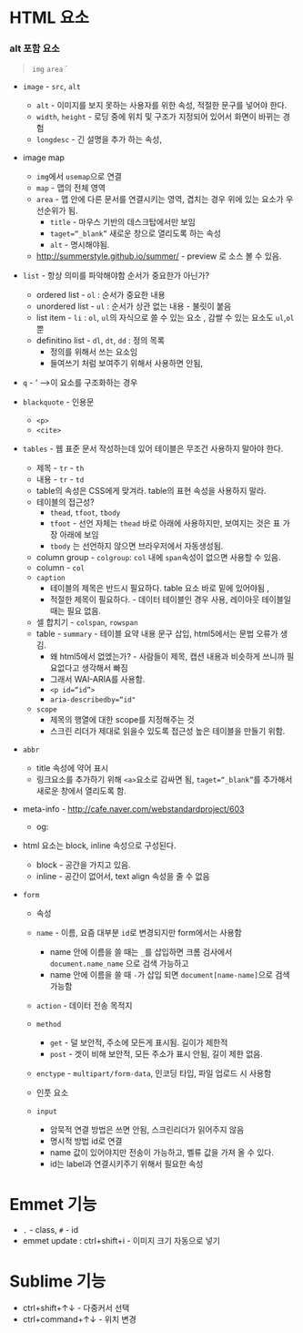
# HTML 요소

### alt 포함 요소
> `img` `area` `

- `image` - `src`, `alt`
    - `alt` - 이미지를 보지 못하는 사용자를 위한 속성, 적절한 문구를 넣어야 한다.
    - `width`, `height` - 로딩 중에 위치 및 구조가 지정되어 있어서 화면이 바뀌는 경험
    - `longdesc` - 긴 설명을 추가 하는 속성,
- image map
    - `img`에서 `usemap`으로 연결
    - `map` - 맵의 전체 영역
    - `area` - 맵 안에 다른 문서를 연결시키는 영역, 겹치는 경우 위에 있는 요소가 우선순위가 됨.
        - `title` - 마우스 기반의 데스크탑에서만 보임
        - `taget=“_blank”` 새로운 창으로 열리도록 하는 속성
        - `alt` - 명시해야됨.
    - http://summerstyle.github.io/summer/ - preview 로 소스 볼 수 있음.
- `list` - 항상 의미를 파악해야함 순서가 중요한가 아닌가?
    - ordered list - `ol` : 순서가 중요한 내용
    - unordered list - `ul` : 순서가 상관 없는 내용 - 불릿이 붙음
    - list item - `li` : `ol`, `ul`의 자식으로 쓸 수 있는 요소 , 감쌀 수 있는 요소도 `ul`,`ol` 뿐
    - definitino list - `dl`, `dt`, `dd` : 정의 목록
        - 정의를 위해서 쓰는 요소임
        - 들여쓰기 처럼 보여주기 위해서 사용하면 안됨,
- `q` - ‘ —>이 요소를 구조화하는 경우
- `blackquote` - 인용문
    - `<p>`
    - `<cite>`
- `tables` - 웹 표준 문서 작성하는데 있어 테이블은 무조건 사용하지 말아야 한다.
    - 제목 - `tr` - `th`
    - 내용 - `tr` - `td`
    - table의 속성은 CSS에게 맞겨라. table의 표현 속성을 사용하지 말라.
    - 테이블의 접근성?
        - `thead`, `tfoot`, `tbody`
        - `tfoot` - 선언 자체는 `thead` 바로 아래에 사용하지만, 보여지는 것은 표 가장 아래에 보임
        - `tbody` 는 선언하지 않으면 브라우저에서 자동생성됨.
    - column group - `colgroup`: `col` 내에 `span`속성이 없으면 사용할 수 있음.
    - column - `col`
    - `caption`
        - 테이블의 제목은 반드시 필요하다. table 요소 바로 밑에 있어야됨 ,
        - 적절한 제목이 필요하다. - 데이터 테이블인 경우 사용, 레이아웃 테이블일 때는 필요 없음.
    - 셀 합치기 - `colspan`, `rowspan`
    - table - `summary` - 테이블 요약 내용 문구 삽입, html5에서는 문법 오류가 생김.
        - 왜 html5에서 없엤는가? - 사람들이 제목, 캡션 내용과 비슷하게 쓰니까 필요없다고 생각해서 빠짐
        - 그래서 WAI-ARIA를 사용함.
        - `<p id=“id”>`
        - `aria-describedby=“id"`
    - `scope`
        - 제목의 행열에 대한 scope를 지정해주는 것
        - 스크린 리더가 제대로 읽을수 있도록 접근성 높은 테이블을 만들기 위함.

- `abbr`
    - title 속성에 약어 표시
    - 링크요소를 추가하기 위해 `<a>`요소로 감싸면 됨, `taget=“_blank”`를 추가해서 새로운 창에서 열리도록 함.

- meta-info - http://cafe.naver.com/webstandardproject/603
    - og:

- html 요소는 block, inline  속성으로 구성된다.
    - block - 공간을 가지고 있음.
    - inline - 공간이 없어서, text align 속성을 줄 수 없음

- `form`
    - 속성
    - `name` - 이름, 요즘 대부분 `id`로 변경되지만 form에서는 사용함
        - name 안에 이름을 쓸 때는 `_`를 삽입하면 크롬 검사에서 `document.name_name` 으로 검색 가능하고
        - name 안에 이름을 쓸 때 `-`가 삽입 되면 `document[name-name]`으로 검색 가능함
    - `action` - 데이터 전송 목적지
    - `method`
        - `get` - 덜 보안적, 주소에 모든게 표시됨. 길이가 제한적
        - `post` - 겟이 비해 보안적, 모든 주소가 표시 안됨, 길이 제한 없음.
    - `enctype` - `multipart/form-data`, 인코딩 타입, 파일 업로드 시 사용함

    - 인풋 요소
    - `input`
        - 암묵적 연결 방법은 쓰면 안됨, 스크린리더가 읽어주지 않음
        - 명시적 방법 id로 연결
        - name 값이 있어야지만 전송이 가능하고, 벨류 값을 가져 올 수 있다.
        - id는 label과 연결시키주기 위해서 필요한 속성

# Emmet 기능
- `.` - class,  `#` - id
- emmet update : ctrl+shift+i  - 이미지 크기 자동으로 넣기

# Sublime 기능
- ctrl+shift+↑↓ - 다중커서 선택
- ctrl+command+↑↓ - 위치 변경

